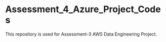 # Assessment_4_Azure_Project_Codes
This repository is used for Assessment-3 AWS Data Engineering Project. 

